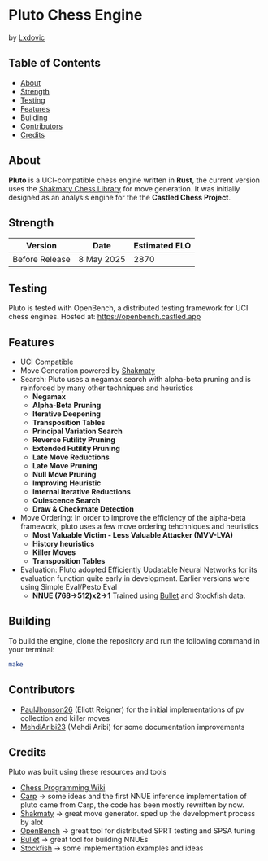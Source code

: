 
# Pluto Chess Engine

by [Lxdovic](https://github.com/Lxdovic)

## Table of Contents

- [About](#about)
- [Strength](#strength)
- [Testing](#testing)
- [Features](#features)
- [Building](#building)
- [Contributors](#contributors)
- [Credits](#credits)

## About

**Pluto** is a UCI-compatible chess engine written in **Rust**, the current version uses the [Shakmaty Chess Library](https://github.com/niklasf/shakmaty) for move generation. It was initially designed as an analysis engine for the the **Castled Chess Project**.

## Strength

| Version        | Date       | Estimated ELO |
| ----------     | ---------- | ------------- |
| Before Release | 8 May 2025 | 2870          |

## Testing

Pluto is tested with OpenBench, a distributed testing framework for UCI chess engines. Hosted at: https://openbench.castled.app

## Features

- UCI Compatible
- Move Generation powered by [Shakmaty](https://github.com/niklasf/shakmaty)
- Search:
    Pluto uses a negamax search with alpha-beta pruning and is reinforced by many other techniques and heuristics
    - **Negamax**
    - **Alpha-Beta Pruning**
    - **Iterative Deepening**
    - **Transposition Tables**
    - **Principal Variation Search**
    - **Reverse Futility Pruning**
    - **Extended Futility Pruning**
    - **Late Move Reductions**
    - **Late Move Pruning**
    - **Null Move Pruning**
    - **Improving Heuristic**
    - **Internal Iterative Reductions**
    - **Quiescence Search**
    - **Draw & Checkmate Detection**
- Move Ordering:
    In order to improve the efficiency of the alpha-beta framework, pluto uses a few move ordering tehchniques and heuristics
    - **Most Valuable Victim - Less Valuable Attacker (MVV-LVA)**
    - **History heuristics**
    - **Killer Moves**
    - **Transposition Tables**
- Evaluation:
    Pluto adopted Efficiently Updatable Neural Networks for its evaluation function quite early in development. Earlier versions were using Simple Eval/Pesto Eval
    - **NNUE (768->512)x2->1** Trained using [Bullet](https://github.com/jw1912/bullet) and Stockfish data.

## Building

To build the engine, clone the repository and run the following command in your terminal:

```bash
make
```

## Contributors

- [PaulJhonson26](https://github.com/PaulJhonson26) (Eliott Reigner) for the initial implementations of pv collection and killer moves
- [MehdiAribi23](https://github.com/Mehdiaribi23) (Mehdi Aribi) for some documentation improvements

## Credits

Pluto was built using these resources and tools

- [Chess Programming Wiki](https://www.chessprogramming.org/Main_Page)
- [Carp](https://github.com/dede1751/carp) -> some ideas and the first NNUE inference implementation of pluto came from Carp, the code has been mostly rewritten by now.
- [Shakmaty](https://github.com/niklasf/shakmaty) -> great move generator. sped up the development process by alot
- [OpenBench](https://github.com/AndyGrant/OpenBench) -> great tool for distributed SPRT testing and SPSA tuning
- [Bullet](https://github.com/jw1912/bullet) -> great tool for building NNUEs
- [Stockfish](https://stockfishchess.org/) -> some implementation examples and ideas

